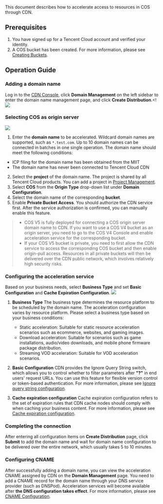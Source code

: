 This document describes how to accelerate access to resources in COS through CDN.

## Prerequisites
1. You have signed up for a Tencent Cloud account and verified your identity.
2. A COS bucket has been created. For more information, please see [Creating Buckets](https://intl.cloud.tencent.com/document/product/436/13309).

## Operation Guide
### Adding a domain name
Log in to the [CDN Console](https://console.cloud.tencent.com/cdn), click **Domain Management** on the left sidebar to enter the domain name management page, and click **Create Distribution**.<!
![](https://main.qcloudimg.com/raw/557bb679be9e43f75f3a9c399a11abde.png)

### Selecting COS as origin server
![](https://main.qcloudimg.com/raw/ec7ea324171295b8fd0321e226d0e0a3.png)
1. Enter the **domain name** to be accelerated.
Wildcard domain names are supported, such as `*.test.com`. Up to 10 domain names can be connected in batches in one single operation.
The domain name should meet the following conditions:
 - ICP filing for the domain name has been obtained from the MIIT
 - The domain name has never been connected to Tencent Cloud CDN
2. Select the **project** of the domain name.
The project is shared by all Tencent Cloud products. You can add a project in [Project Management](https://console.cloud.tencent.com/project).
3. Select **COS** from the **Origin Type** drop-down list under **Domain Configuration**.
4. Select the domain name of the corresponding **bucket**.
5. Enable **Private Bucket Access**. You should authorize the CDN service first. After the service authorization is confirmed, you can manually enable this feature.

>
>- COS V5 is fully deployed for connecting a COS origin server domain name to CDN. If you want to use a COS V4 bucket as an origin server, you need to go to the COS V4 Console and enable acceleration service for the corresponding bucket.
>- If your COS V5 bucket is private, you need to first allow the CDN service to access the corresponding COS bucket and then enable origin-pull access. Resources in all private buckets will then be delivered over the CDN public network, which involves relatively high security risks.

### Configuring the acceleration service
Based on your business needs, select **Business Type** and set **Basic Configuration** and **Cache Expiration Configuration**.
![](https://main.qcloudimg.com/raw/6264633c18801547e4aece61a94009cb.png)
1. **Business Type**
   The business type determines the resource platform to be scheduled by the domain name. The acceleration configuration varies by resource platform. Please select a business type based on your business conditions:
   - Static acceleration: Suitable for static resource acceleration scenarios such as ecommerce, websites, and gaming images.
   - Download acceleration: Suitable for scenarios such as game installations, audio/video downloads, and mobile phone firmware package distribution.
   - Streaming VOD acceleration: Suitable for VOD acceleration scenarios.

2. **Basic Configuration**
CDN provides the Ignore Query String switch, which allows you to control whether to filter parameters after **"?"** in end users' request URLs. You can use this feature for flexible version control or token-based authentication. For more information, please see [Ignore query string configuration](https://intl.cloud.tencent.com/doc/product/228/6291).

3. **Cache expiration configuration**
Cache expiration configuration refers to the set of expiration rules that CDN cache nodes should comply with when caching your business content. For more information, please see [Cache expiration configuration](https://intl.cloud.tencent.com/doc/product/228/6290).


### Completing the connection
After entering all configuration items on **Create Distribution** page, click **Submit** to add the domain name and wait for domain name configuration to be delivered over the entire network, which usually takes 5 to 10 minutes.

### Configuring CNAME
After successfully adding a domain name, you can view the acceleration CNAME assigned by CDN on the **Domain Management** page. You need to add a CNAME record for the domain name through your DNS service provider (such as DNSPod). Acceleration services will become available after **the DNS configuration takes effect**. For more information, please see [CNAME Configuration](https://intl.cloud.tencent.com/doc/product/228/3121).
